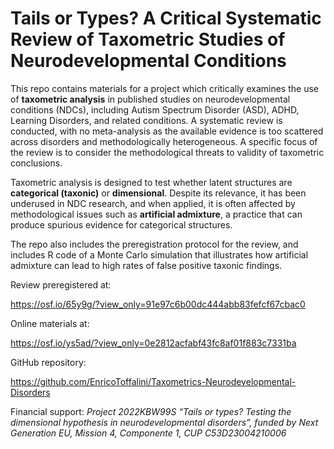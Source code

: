 # Tails or Types? A Critical Systematic Review of Taxometric Studies of Neurodevelopmental Conditions

This repo contains materials for a project which critically examines the use of **taxometric analysis** in published studies on neurodevelopmental conditions (NDCs), including Autism Spectrum Disorder (ASD), ADHD, Learning Disorders, and related conditions. A systematic review is conducted, with no meta-analysis as the available evidence is too scattered across disorders and methodologically heterogeneous. A specific focus of the review is to consider the methodological threats to validity of taxometric conclusions.

Taxometric analysis is designed to test whether latent structures are **categorical (taxonic)** or **dimensional**. Despite its relevance, it has been underused in NDC research, and when applied, it is often affected by methodological issues such as **artificial admixture**, a practice that can produce spurious evidence for categorical structures.

The repo also includes the preregistration protocol for the review, and includes R code of a Monte Carlo simulation that illustrates how artificial admixture can lead to high rates of false positive taxonic findings.

Review preregistered at:

<https://osf.io/65y9g/?view_only=91e97c6b00dc444abb83fefcf67cbac0>

Online materials at:

<https://osf.io/ys5ad/?view_only=0e2812acfabf43fc8af01f883c7331ba>

GitHub repository:

<https://github.com/EnricoToffalini/Taxometrics-Neurodevelopmental-Disorders>

Financial support: *Project 2022KBW99S “Tails or types? Testing the dimensional hypothesis in neurodevelopmental disorders”, funded by Next Generation EU, Mission 4, Componente 1, CUP C53D23004210006*
